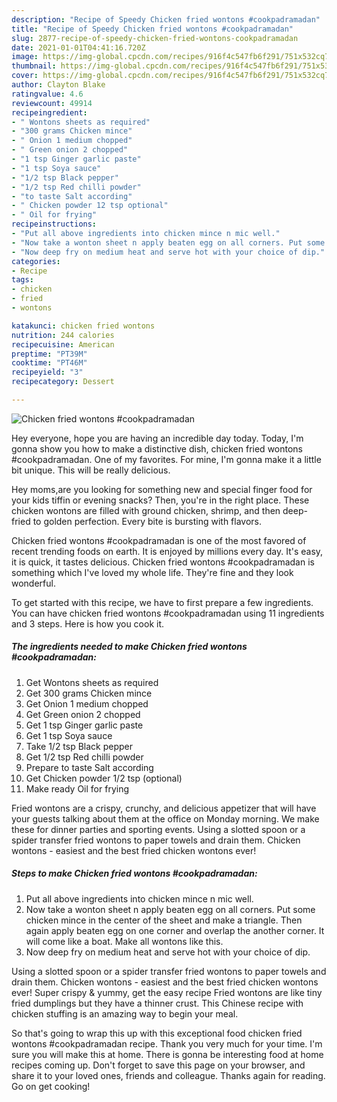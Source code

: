 ```yaml
---
description: "Recipe of Speedy Chicken fried wontons #cookpadramadan"
title: "Recipe of Speedy Chicken fried wontons #cookpadramadan"
slug: 2877-recipe-of-speedy-chicken-fried-wontons-cookpadramadan
date: 2021-01-01T04:41:16.720Z
image: https://img-global.cpcdn.com/recipes/916f4c547fb6f291/751x532cq70/chicken-fried-wontons-cookpadramadan-recipe-main-photo.jpg
thumbnail: https://img-global.cpcdn.com/recipes/916f4c547fb6f291/751x532cq70/chicken-fried-wontons-cookpadramadan-recipe-main-photo.jpg
cover: https://img-global.cpcdn.com/recipes/916f4c547fb6f291/751x532cq70/chicken-fried-wontons-cookpadramadan-recipe-main-photo.jpg
author: Clayton Blake
ratingvalue: 4.6
reviewcount: 49914
recipeingredient:
- " Wontons sheets as required"
- "300 grams Chicken mince"
- " Onion 1 medium chopped"
- " Green onion 2 chopped"
- "1 tsp Ginger garlic paste"
- "1 tsp Soya sauce"
- "1/2 tsp Black pepper"
- "1/2 tsp Red chilli powder"
- "to taste Salt according"
- " Chicken powder 12 tsp optional"
- " Oil for frying"
recipeinstructions:
- "Put all above ingredients into chicken mince n mic well."
- "Now take a wonton sheet n apply beaten egg on all corners. Put some chicken mince in the center of the sheet and make a triangle. Then again apply beaten egg on one corner and overlap the another corner. It will come like a boat. Make all wontons like this."
- "Now deep fry on medium heat and serve hot with your choice of dip."
categories:
- Recipe
tags:
- chicken
- fried
- wontons

katakunci: chicken fried wontons 
nutrition: 244 calories
recipecuisine: American
preptime: "PT39M"
cooktime: "PT46M"
recipeyield: "3"
recipecategory: Dessert

---
```



![Chicken fried wontons #cookpadramadan](https://img-global.cpcdn.com/recipes/916f4c547fb6f291/751x532cq70/chicken-fried-wontons-cookpadramadan-recipe-main-photo.jpg)

Hey everyone, hope you are having an incredible day today. Today, I'm gonna show you how to make a distinctive dish, chicken fried wontons #cookpadramadan. One of my favorites. For mine, I'm gonna make it a little bit unique. This will be really delicious.

Hey moms,are you looking for something new and special finger food for your kids tiffin or evening snacks? Then, you&#39;re in the right place. These chicken wontons are filled with ground chicken, shrimp, and then deep-fried to golden perfection. Every bite is bursting with flavors.

Chicken fried wontons #cookpadramadan is one of the most favored of recent trending foods on earth. It is enjoyed by millions every day. It's easy, it is quick, it tastes delicious. Chicken fried wontons #cookpadramadan is something which I've loved my whole life. They're fine and they look wonderful.


To get started with this recipe, we have to first prepare a few ingredients. You can have chicken fried wontons #cookpadramadan using 11 ingredients and 3 steps. Here is how you cook it.

<!--inarticleads1-->

##### The ingredients needed to make Chicken fried wontons #cookpadramadan:

1. Get  Wontons sheets as required
1. Get 300 grams Chicken mince
1. Get  Onion 1 medium chopped
1. Get  Green onion 2 chopped
1. Get 1 tsp Ginger garlic paste
1. Get 1 tsp Soya sauce
1. Take 1/2 tsp Black pepper
1. Get 1/2 tsp Red chilli powder
1. Prepare to taste Salt according
1. Get  Chicken powder 1/2 tsp (optional)
1. Make ready  Oil for frying


Fried wontons are a crispy, crunchy, and delicious appetizer that will have your guests talking about them at the office on Monday morning. We make these for dinner parties and sporting events. Using a slotted spoon or a spider transfer fried wontons to paper towels and drain them. Chicken wontons - easiest and the best fried chicken wontons ever! 

<!--inarticleads2-->

##### Steps to make Chicken fried wontons #cookpadramadan:

1. Put all above ingredients into chicken mince n mic well.
1. Now take a wonton sheet n apply beaten egg on all corners. Put some chicken mince in the center of the sheet and make a triangle. Then again apply beaten egg on one corner and overlap the another corner. It will come like a boat. Make all wontons like this.
1. Now deep fry on medium heat and serve hot with your choice of dip.


Using a slotted spoon or a spider transfer fried wontons to paper towels and drain them. Chicken wontons - easiest and the best fried chicken wontons ever! Super crispy &amp; yummy, get the easy recipe Fried wontons are like tiny fried dumplings but they have a thinner crust. This Chinese recipe with chicken stuffing is an amazing way to begin your meal. 

So that's going to wrap this up with this exceptional food chicken fried wontons #cookpadramadan recipe. Thank you very much for your time. I'm sure you will make this at home. There is gonna be interesting food at home recipes coming up. Don't forget to save this page on your browser, and share it to your loved ones, friends and colleague. Thanks again for reading. Go on get cooking!

